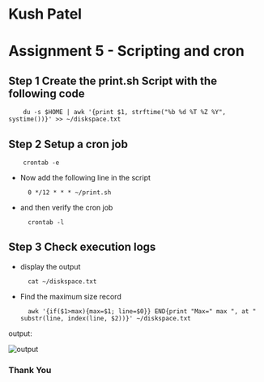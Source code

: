 # Kush Patel

# Assignment 5 - Scripting and cron

## Step 1 Create the print.sh Script with the following code

        du -s $HOME | awk '{print $1, strftime("%b %d %T %Z %Y", systime())}' >> ~/diskspace.txt

## Step 2 Setup a cron job

        crontab -e

- Now add the following line in the script

        0 */12 * * * ~/print.sh

- and then verify the cron job

        crontab -l

## Step 3 Check execution logs

- display the output

        cat ~/diskspace.txt

- Find the maximum size record

        awk '{if($1>max){max=$1; line=$0}} END{print "Max=" max ", at " substr(line, index(line, $2))}' ~/diskspace.txt

output:

![output](img/output.png)

### Thank You
